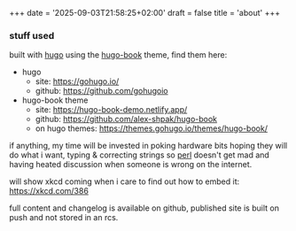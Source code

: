 +++
date = '2025-09-03T21:58:25+02:00'
draft = false
title = 'about'
+++

### stuff used

built with [hugo](https://gohugo.io/) using the [hugo-book](https://themes.gohugo.io/themes/hugo-book/) theme, find them here:

* hugo
  * site: https://gohugo.io/
  * github: https://github.com/gohugoio
* hugo-book theme
  * site: https://hugo-book-demo.netlify.app/
  * github: https://github.com/alex-shpak/hugo-book
  * on hugo themes: https://themes.gohugo.io/themes/hugo-book/



if anything, my time will be invested in poking hardware bits hoping they will do what i want, typing & correcting
strings so [perl](https://www.perl.com/) doesn't get mad and having heated discussion when someone is wrong on
the internet.

will show xkcd coming when i care to find out how to embed it: https://xkcd.com/386



full content and changelog is available on github, published site is built on push and not stored in an rcs.
